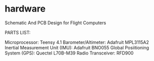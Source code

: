 # hardware
Schematic And PCB Design for Flight Computers

PARTS LIST:

Microprocessor: Teensy 4.1
Barometer/Altimeter: Adafruit MPL3115A2
Inertial Measurement Unit (IMU): Adafruit BNO055
Global Posiitioning System (GPS): Quectel L70B-M39
Radio Transceiver: RFD900
